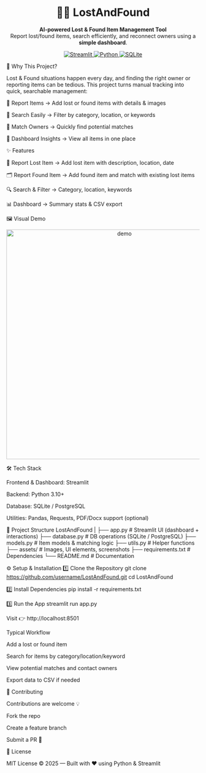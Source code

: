 <h1 align="center">🕵️‍♂️ LostAndFound</h1> <p align="center"> <b>AI-powered Lost & Found Item Management Tool</b><br> Report lost/found items, search efficiently, and reconnect owners using a <b>simple dashboard</b>. </p> <p align="center"> <a href="https://streamlit.io" target="_blank"> <img src="https://img.shields.io/badge/Framework-Streamlit-FF4B4B?style=for-the-badge" alt="Streamlit"/> </a> <a href="https://www.python.org" target="_blank"> <img src="https://img.shields.io/badge/Language-Python-3776AB?style=for-the-badge" alt="Python"/> </a> <a href="https://www.sqlite.org/index.html" target="_blank"> <img src="https://img.shields.io/badge/Database-SQLite-003B57?style=for-the-badge" alt="SQLite"/> </a> </p>
🌟 Why This Project?

Lost & Found situations happen every day, and finding the right owner or reporting items can be tedious.
This project turns manual tracking into quick, searchable management:

🔹 Report Items → Add lost or found items with details & images

🔹 Search Easily → Filter by category, location, or keywords

🔹 Match Owners → Quickly find potential matches

🔹 Dashboard Insights → View all items in one place

✨ Features

📝 Report Lost Item → Add lost item with description, location, date

🗂 Report Found Item → Add found item and match with existing lost items

🔍 Search & Filter → Category, location, keywords

📊 Dashboard → Summary stats & CSV export

🖼️ Visual Demo
<p align="center"> <img src="assets/demo.gif" alt="demo" width="600"/> </p>
🛠 Tech Stack

Frontend & Dashboard: Streamlit

Backend: Python 3.10+

Database: SQLite / PostgreSQL

Utilities: Pandas, Requests, PDF/Docx support (optional)

📂 Project Structure
LostAndFound
|
├── app.py            # Streamlit UI (dashboard + interactions)
├── database.py       # DB operations (SQLite / PostgreSQL)
├── models.py         # Item models & matching logic
├── utils.py          # Helper functions
├── assets/           # Images, UI elements, screenshots
├── requirements.txt  # Dependencies
└── README.md         # Documentation

⚙️ Setup & Installation
1️⃣ Clone the Repository
git clone https://github.com/username/LostAndFound.git
cd LostAndFound

2️⃣ Install Dependencies
pip install -r requirements.txt

3️⃣ Run the App
streamlit run app.py


Visit 👉 http://localhost:8501

Typical Workflow

Add a lost or found item

Search for items by category/location/keyword

View potential matches and contact owners

Export data to CSV if needed

🤝 Contributing

Contributions are welcome 💡

Fork the repo

Create a feature branch

Submit a PR 🚀

📜 License

MIT License © 2025 — Built with ❤️ using Python & Streamlit

